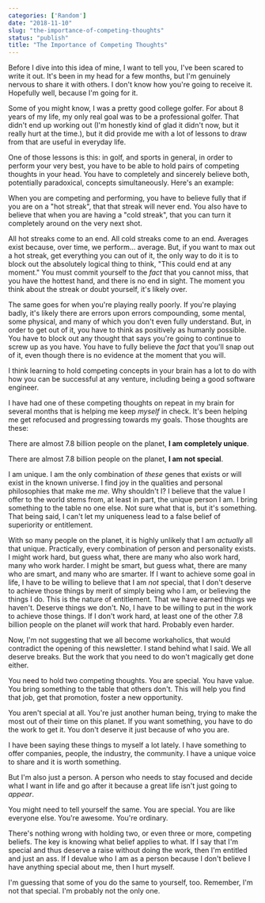 ```yaml
---
categories: ['Random']
date: "2018-11-10"
slug: "the-importance-of-competing-thoughts"
status: "publish"
title: "The Importance of Competing Thoughts"
---
```


Before I dive into this idea of mine, I want to tell you, I've been scared to write it out. It's been in my head for a few months, but I'm genuinely nervous to share it with others. I don't know how you're going to receive it. Hopefully well, because I'm going for it.

Some of you might know, I was a pretty good college golfer. For about 8 years of my life, my only real goal was to be a professional golfer. That didn't end up working out (I'm honestly kind of glad it didn't now, but it really hurt at the time.), but it did provide me with a lot of lessons to draw from that are useful in everyday life.

One of those lessons is this: in golf, and sports in general, in order to perform your very best, you have to be able to hold pairs of competing thoughts in your head. You have to completely and sincerely believe both, potentially paradoxical, concepts simultaneously. Here's an example:

When you are competing and performing, you have to believe fully that if you are on a "hot streak", that that streak will never end. You also have to believe that when you are having a "cold streak", that you can turn it completely around on the very next shot.

All hot streaks come to an end. All cold streaks come to an end. Averages exist because, over time, we perform... average. But, if you want to max out a hot streak, get everything you can out of it, the only way to do it is to block out the absolutely logical thing to think, "This could end at any moment." You must commit yourself to the _fact_ that you cannot miss, that you have the hottest hand, and there is no end in sight. The moment you think about the streak or doubt yourself, it's likely over.

The same goes for when you're playing really poorly. If you're playing badly, it's likely there are errors upon errors compounding, some mental, some physical, and many of which you don't even fully understand. But, in order to get out of it, you have to think as positively as humanly possible. You have to block out any thought that says you're going to continue to screw up as you have. You have to fully believe the _fact_ that you'll snap out of it, even though there is no evidence at the moment that you will.

I think learning to hold competing concepts in your brain has a lot to do with how you can be successful at any venture, including being a good software engineer.

I have had one of these competing thoughts on repeat in my brain for several months that is helping me keep _myself_ in check. It's been helping me get refocused and progressing towards my goals. Those thoughts are these:

There are almost 7.8 billion people on the planet, **I am completely unique**.

There are almost 7.8 billion people on the planet, **I am not special**.

I am unique. I am the only combination of _these_ genes that exists or will exist in the known universe. I find joy in the qualities and personal philosophies that make me _me_. Why shouldn't I? I believe that the value I offer to the world stems from, at least in part, the unique person I am. I bring something to the table no one else. Not sure what that is, but it's something. That being said, I can't let my uniqueness lead to a false belief of superiority or entitlement.

With so many people on the planet, it is highly unlikely that I am _actually_ all that unique. Practically, every combination of person and personality exists. I might work hard, but guess what, there are many who also work hard, many who work harder. I might be smart, but guess what, there are many who are smart, and many who are smarter. If I want to achieve some goal in life, I have to be willing to believe that I am _not_ special, that I don't deserve to achieve those things by merit of simply being who I am, or believing the things I do. This is the nature of entitlement. That we have earned things we haven't. Deserve things we don't. No, I have to be willing to put in the work to achieve those things. If I don't work hard, at least one of the other 7.8 billion people on the planet _will_ work that hard. Probably even harder.

Now, I'm not suggesting that we all become workaholics, that would contradict the opening of this newsletter. I stand behind what I said. We all deserve breaks. But the work that you need to do won't magically get done either.

You need to hold two competing thoughts. You are special. You have value. You bring something to the table that others don't. This will help you find that job, get that promotion, foster a new opportunity.

You aren't special at all. You're just another human being, trying to make the most out of their time on this planet. If you want something, you have to do the work to get it. You don't deserve it just because of who you are.

I have been saying these things to myself a lot lately. I have something to offer companies, people, the industry, the community. I have a unique voice to share and it is worth something.

But I'm also just a person. A person who needs to stay focused and decide what I want in life and go after it because a great life isn't just going to _appear_.

You might need to tell yourself the same. You are special. You are like everyone else. You're awesome. You're ordinary.

There's nothing wrong with holding two, or even three or more, competing beliefs. The key is knowing what belief applies to what. If I say that I'm special and thus deserve a raise without doing the work, then I'm entitled and just an ass. If I devalue who I am as a person because I don't believe I have anything special about me, then I hurt myself.

I'm guessing that some of you do the same to yourself, too. Remember, I'm not that special. I'm probably not the only one.
